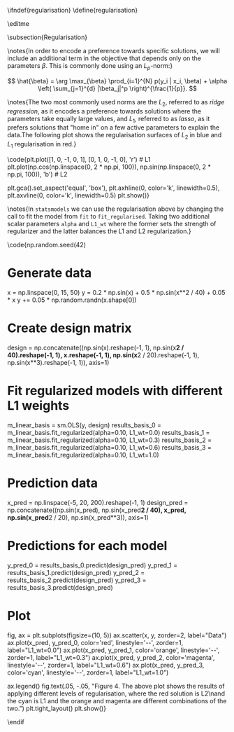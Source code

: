 \ifndef{regularisation}
\define{regularisation}

\editme

\subsection{Regularisation}

\notes{In order to encode a preference towards specific solutions, we will include an additional term in the objective that depends only on the parameters $\beta$. This is commonly done using an $L_p$-norm:}

$$
\hat{\beta} = \arg \max_{\beta} \prod_{i=1}^{N} p(y_i | x_i, \beta) + \alpha \left( \sum_{j=1}^{d} |\beta_j|^p \right)^{\frac{1}{p}}.
$$

\notes{The two most commonly used norms are the $L_2$, referred to as *ridge regression*, as it encodes a preference towards solutions where the parameters take equally large values, and $L_1$, referred to as *lasso*, as it prefers solutions that "home in" on a few active parameters to explain the data.The following plot shows the regularisation surfaces of $L_2$ in blue and $L_1$ regularisation in red.}

\code{plt.plot([1, 0, -1, 0, 1], [0, 1, 0, -1, 0], 'r')  # L1
plt.plot(np.cos(np.linspace(0, 2 * np.pi, 100)), np.sin(np.linspace(0, 2 * np.pi, 100)), 'b')  # L2

plt.gca().set_aspect('equal', 'box'), plt.axhline(0, color='k', linewidth=0.5), plt.axvline(0, color='k', linewidth=0.5)
plt.show()}

\notes{In `statsmodels` we can use the regularisation above by changing the call to fit the model from `fit` to `fit_regularised`. Taking two additional scalar parameters `alpha` and `L1_wt` where the former sets the strength of regularizer and the latter balances the L1 and L2 regularization.}

\code{np.random.seed(42)

# Generate data
x = np.linspace(0, 15, 50)
y = 0.2 * np.sin(x) + 0.5 * np.sin(x**2 / 40) + 0.05 * x
y += 0.05 * np.random.randn(x.shape[0])

# Create design matrix
design = np.concatenate((np.sin(x).reshape(-1, 1),
                         np.sin(x**2 / 40).reshape(-1, 1),
                         x.reshape(-1, 1),
                         np.sin(x**2 / 20).reshape(-1, 1),
                         np.sin(x**3).reshape(-1, 1)), axis=1)

# Fit regularized models with different L1 weights
m_linear_basis = sm.OLS(y, design)
results_basis_0 = m_linear_basis.fit_regularized(alpha=0.10, L1_wt=0.0)
results_basis_1 = m_linear_basis.fit_regularized(alpha=0.10, L1_wt=0.3)
results_basis_2 = m_linear_basis.fit_regularized(alpha=0.10, L1_wt=0.6)
results_basis_3 = m_linear_basis.fit_regularized(alpha=0.10, L1_wt=1.0)

# Prediction data
x_pred = np.linspace(-5, 20, 200).reshape(-1, 1)
design_pred = np.concatenate((np.sin(x_pred),
                              np.sin(x_pred**2 / 40),
                              x_pred,
                              np.sin(x_pred**2 / 20),
                              np.sin(x_pred**3)), axis=1)

# Predictions for each model
y_pred_0 = results_basis_0.predict(design_pred)
y_pred_1 = results_basis_1.predict(design_pred)
y_pred_2 = results_basis_2.predict(design_pred)
y_pred_3 = results_basis_3.predict(design_pred)

# Plot
fig, ax = plt.subplots(figsize=(10, 5))
ax.scatter(x, y, zorder=2, label="Data")
ax.plot(x_pred, y_pred_0, color='red', linestyle='--', zorder=1, label="L1_wt=0.0")
ax.plot(x_pred, y_pred_1, color='orange', linestyle='--', zorder=1, label="L1_wt=0.3")
ax.plot(x_pred, y_pred_2, color='magenta', linestyle='--', zorder=1, label="L1_wt=0.6")
ax.plot(x_pred, y_pred_3, color='cyan', linestyle='--', zorder=1, label="L1_wt=1.0")

ax.legend()
fig.text(.05, -.05, "Figure 4. The above plot shows the results of applying different levels of regularisation, where the red solution is L2\nand the cyan is L1 and the orange and magenta are different combinations of the two.")
plt.tight_layout()
plt.show()}

\endif